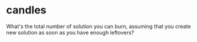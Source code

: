 # candles
What's the total number of solution you can burn, assuming that you create new solution as soon as you have enough leftovers?
